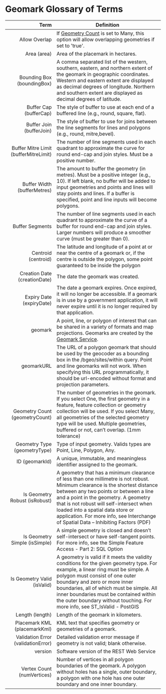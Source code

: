 # Geomark Glossary of Terms
Term | Definition
----: | -----------
<a name="allowOverlap">Allow Overlap</a> | If [Geometry Count](https://github.com/bcgov/api-specs/blob/master/geomark/glossary.md#geometryCount) is set to Many, this option will allow overlapping geometries if set to 'true'.
<a name="area">Area (area)</a> | Area of the placemark in hectares.
<a name="boundingBox">Bounding Box (boundingBox)</a> |  A comma separated list of the western, southern, eastern, and northern extent of the geomark in geographic coordinates. Western and eastern extent are displayed as decimal degrees of longitude. Northern and southern extent are displayed as decimal degrees of latitude. 
<a name="bufferCap">Buffer Cap (bufferCap)</a> | The style of buffer to use at each end of a buffered line (e.g., round, square, flat).
<a name="bufferJoin">Buffer Join (bufferJoin)</a> | The style of buffer to use for joins between the line segments for lines and polygons (e.g., round, mitre,bevel).
<a name="bufferMitreLimit">Buffer Mitre Limit (bufferMitreLimit)</a> | The number of line segments used in each quadrant to approximate the curve for round end-cap and join styles. Must be a positive number.
<a name="bufferMetres">Buffer Width (bufferMetres)</a> | The amount to buffer the geometry (in metres). Must be a positive integer (e.g., 10). If left blank, no buffer will be added to input geometries and points and lines will stay points and lines. If a buffer is specified, point and line inputs will become polygons.
<a name="bufferSegments">Buffer Segments</a> | The number of line segments used in each quadrant to approximate the curve of a buffer for round end-cap and join styles. Larger numbers will produce a smoother curve (must be greater than 0).
<a name="centroid">Centroid (centroid)</a> | The latitude and longitude of a point at or near the centre of a geomark or, if the centre is outside the polygon, some point guaranteed to be inside the polygon
<a name="creationDate">Creation Date (creationDate)</a> | The date the geomark was created.
<a name="expiryDate">Expiry Date (expiryDate)</a> | The date a geomark expires. Once expired, it will no longer be accessible. If a geomark is in use by a government application, it will never expire until it is no longer required by that application.
<a name="geomark">geomark</a> | A point, line, or polygon of interest that can be shared in a variety of formats and map projections. Geomarks are created by the <a href="https://apps.gov.bc.ca/pub/geomark/">Geomark Service</a>.
<a name="geomarkURL">geomarkURL</a> | The URL of a polygon geomark that should be used by the geocoder as a bounding box in the /bgeo/sites/within query. Point and line geomarks will not work. When specifying this URL programmatically, it should be url-encoded without format and projection parameters.
<a name="geometryCount">Geometry Count (geometryCount)</a> | The number of geometries in the geomark. If you select One, the first geometry in a feature, feature collection or geometry collection will be used. If you select Many, all geometries of the selected geometry type will be used. Multiple geometries, buffered or not, can’t overlap. (1mm tolerance)
<a name="geometryType">Geometry Type (geometryType)</a> | Type of input geometry. Valids types are Point, Line, Polygon, Any. 
<a name="geomarkId">ID (geomarkId)</a> | A unique, immutable, and meaningless identifier assigned to the geomark.
<a name="isRobust">Is Geometry Robust (isRobust)</a> | A geometry that has a minimum clearance of less than one millimetre is not robust. Minimum clearance is the shortest distance between any two points or between a line and a point in the geometry. A geometry that is not robust will self-intersect when loaded into a spatial data store or application. For more info, see Interchange of Spatial Data – Inhibiting Factors (PDF)
<a name="isSimple">Is Geometry Simple (isSimple)</a> | A simple geometry is closed and doesn’t self-intersect or have self-tangent points. For more info, see the Simple Feature Access - Part 2: SQL Option
<a name="isValid">Is Geometry Valid (isValid)</a> | A geometry is valid if it meets the validity conditions for the given geometry type. For example, a linear ring must be simple. A polygon must consist of one outer boundary and zero or more inner boundaries, all of which must be simple. All inner boundaries must be contained within the outer boundary without touching. For more info, see ST_IsValid - PostGIS
<a name="length">Length (length)</a> | Length of the geomark in kilometers.
<a name="placemarkKml">Placemark KML (placemarkKml)</a> | KML text that specifies geometry or geometries of a geomark.
<a name="validationError">Validation Error (validationError)</a> | Detailed validation error message if geometry is not valid; blank otherwise.
<a name="version">version</a> | Software version of the REST Web Service
<a name="numVertices">Vertex Count (numVertices)</a> | Number of vertices in all polygon boundaries of the geomark. A polygon without holes has a single, outer boundary, a polygon with one hole has one outer boundary and one inner boundary.

